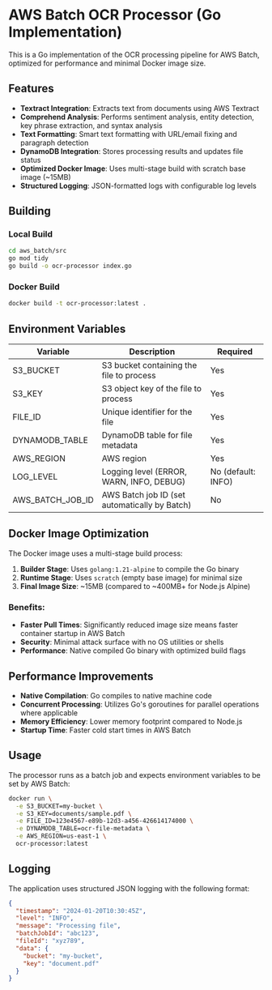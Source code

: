 # AWS Batch OCR Processor (Go Implementation)

This is a Go implementation of the OCR processing pipeline for AWS Batch, optimized for performance and minimal Docker image size.

## Features

- **Textract Integration**: Extracts text from documents using AWS Textract
- **Comprehend Analysis**: Performs sentiment analysis, entity detection, key phrase extraction, and syntax analysis
- **Text Formatting**: Smart text formatting with URL/email fixing and paragraph detection
- **DynamoDB Integration**: Stores processing results and updates file status
- **Optimized Docker Image**: Uses multi-stage build with scratch base image (~15MB)
- **Structured Logging**: JSON-formatted logs with configurable log levels

## Building

### Local Build
```bash
cd aws_batch/src
go mod tidy
go build -o ocr-processor index.go
```

### Docker Build
```bash
docker build -t ocr-processor:latest .
```

## Environment Variables

| Variable | Description | Required |
|----------|-------------|----------|
| S3_BUCKET | S3 bucket containing the file to process | Yes |
| S3_KEY | S3 object key of the file to process | Yes |
| FILE_ID | Unique identifier for the file | Yes |
| DYNAMODB_TABLE | DynamoDB table for file metadata | Yes |
| AWS_REGION | AWS region | Yes |
| LOG_LEVEL | Logging level (ERROR, WARN, INFO, DEBUG) | No (default: INFO) |
| AWS_BATCH_JOB_ID | AWS Batch job ID (set automatically by Batch) | No |

## Docker Image Optimization

The Docker image uses a multi-stage build process:

1. **Builder Stage**: Uses `golang:1.21-alpine` to compile the Go binary
2. **Runtime Stage**: Uses `scratch` (empty base image) for minimal size
3. **Final Image Size**: ~15MB (compared to ~400MB+ for Node.js Alpine)

### Benefits:
- **Faster Pull Times**: Significantly reduced image size means faster container startup in AWS Batch
- **Security**: Minimal attack surface with no OS utilities or shells
- **Performance**: Native compiled Go binary with optimized build flags

## Performance Improvements

- **Native Compilation**: Go compiles to native machine code
- **Concurrent Processing**: Utilizes Go's goroutines for parallel operations where applicable
- **Memory Efficiency**: Lower memory footprint compared to Node.js
- **Startup Time**: Faster cold start times in AWS Batch

## Usage

The processor runs as a batch job and expects environment variables to be set by AWS Batch:

```bash
docker run \
  -e S3_BUCKET=my-bucket \
  -e S3_KEY=documents/sample.pdf \
  -e FILE_ID=123e4567-e89b-12d3-a456-426614174000 \
  -e DYNAMODB_TABLE=ocr-file-metadata \
  -e AWS_REGION=us-east-1 \
  ocr-processor:latest
```

## Logging

The application uses structured JSON logging with the following format:
```json
{
  "timestamp": "2024-01-20T10:30:45Z",
  "level": "INFO",
  "message": "Processing file",
  "batchJobId": "abc123",
  "fileId": "xyz789",
  "data": {
    "bucket": "my-bucket",
    "key": "document.pdf"
  }
}
```